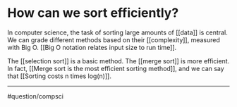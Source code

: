 # How can we sort efficiently?
In computer science, the task of sorting large amounts of [[data]] is central. We can grade different methods based on their [[complexity]], measured with Big O. [[Big O notation relates input size to run time]]. 

The [[selection sort]] is a basic method. The [[merge sort]] is more efficient. In fact, [[Merge sort is the most efficient sorting method]], and we can say that [[Sorting costs n times log(n)]]. 

---
#question/compsci 